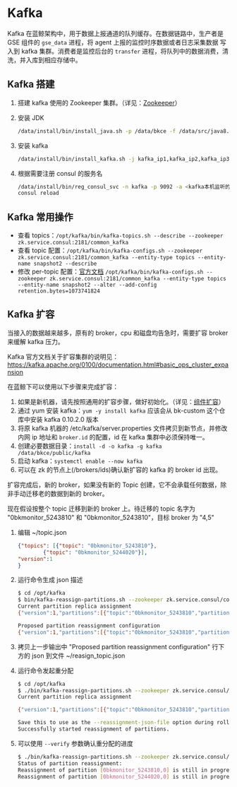 # Kafka

Kafka 在蓝鲸架构中，用于数据上报通道的队列缓存。在数据链路中，生产者是 GSE 组件的 `gse_data` 进程，将 agent 上报的监控时序数据或者日志采集数据
写入到 kafka 集群。消费者是监控后台的 `transfer` 进程，将队列中的数据消费，清洗，并入库到相应存储中。

## Kafka 搭建

1. 搭建 kafka 使用的 Zookeeper 集群。（详见：[Zookeeper](./zookeeper.md)）
2. 安装 JDK

   ```bash
   /data/install/bin/install_java.sh -p /data/bkce -f /data/src/java8.tgz
   ```

3. 安装 kafka

   ```bash
   /data/install/bin/install_kafka.sh -j kafka_ip1,kafka_ip2,kafka_ip3 -z zk1_ip1,zk_ip2,zk_ip3/common_kafka -b <kafka本机监听的网卡地址> -d /data/bkce/public/kafka -p 9092
   ```

4. 根据需要注册 consul 的服务名

   ```bash
   /data/install/bin/reg_consul_svc -n kafka -p 9092 -a <kafka本机监听的网卡地址> -D > /etc/consul.d/service/kafka.json
   consul reload
   ```

## Kafka 常用操作

- 查看 topics：`/opt/kafka/bin/kafka-topics.sh --describe --zookeeper zk.service.consul:2181/common_kafka`
- 查看 topic 配置：`/opt/kafka/bin/kafka-configs.sh --zookeeper zk.service.consul:2181/common_kafka --entity-type topics --entity-name snapshot2 --describe`
- 修改 per-topic 配置：[官方文档](http://kafka.apache.org/documentation.html#topicconfigs) `/opt/kafka/bin/kafka-configs.sh --zookeeper zk.service.consul:2181/common_kafka --entity-type topics --entity-name snapshot2 --alter --add-config retention.bytes=1073741824`

## Kafka 扩容

当接入的数据越来越多，原有的 broker，cpu 和磁盘均告急时，需要扩容 broker 来缓解 kafka 压力。

Kafka 官方文档关于扩容集群的说明见：https://kafka.apache.org/0100/documentation.html#basic_ops_cluster_expansion

在蓝鲸下可以使用以下步骤来完成扩容：

1. 如果是新机器，请先按照通用的扩容步骤，做好初始化。（详见：[组件扩容](./scale_node.md)）
2. 通过 yum 安装 kafka：`yum -y install kafka` 应该会从 bk-custom 这个仓库中安装 kafka 0.10.2.0 版本
3. 将原 kafka 机器的 /etc/kafka/server.properties 文件拷贝到新节点，并修改内网 ip 地址和 `broker.id` 的配置，id 在 kafka 集群中必须保持唯一。
4. 创建必要数据目录：`install -d -o kafka -g kafka /data/bkce/public/kafka`
5. 启动 kafka：`systemctl enable --now kafka`
6. 可以在 zk 的节点上(/brokers/ids)确认新扩容的 kafka 的 broker id 出现。

扩容完成后，新的 broker，如果没有新的 Topic 创建，它不会承载任何数据，除非手动迁移老的数据到新的 broker。

现在假设按整个 topic 迁移到新的 broker 上。待迁移的 topic 名字为 "0bkmonitor_5243810" 和 "0bkmonitor_5243810"，目标 broker 为 "4,5"

1. 编辑 ~/topic.json 

    ```json
    {"topics": [{"topic": "0bkmonitor_5243810"},
            {"topic": "0bkmonitor_5244020"}],
    "version":1
    }
    ```

2. 运行命令生成 json 描述

    ```bash
    $ cd /opt/kafka 
    $ bin/kafka-reassign-partitions.sh --zookeeper zk.service.consul/common_kafka --topics-to-move-json-file ~/topic.json --broker-list "4,5" --generate
    Current partition replica assignment
    {"version":1,"partitions":[{"topic":"0bkmonitor_5243810","partition":0,"replicas":[1,2]},{"topic":"0bkmonitor_5244020","partition":0,"replicas":[2,1]}]}

    Proposed partition reassignment configuration
    {"version":1,"partitions":[{"topic":"0bkmonitor_5243810","partition":0,"replicas":[5,4]},{"topic":"0bkmonitor_5244020","partition":0,"replicas":[5,4]}]}
    ```

3. 拷贝上一步输出中 "Proposed partition reassignment configuration" 行下方的 json 到文件 ~/reasign_topic.json 
4. 运行命令发起重分配

    ```bash
    $ cd /opt/kafka
    $ ./bin/kafka-reassign-partitions.sh --zookeeper zk.service.consul/common_kafka --reassignment-json-file ~/reasign_topic.json  --execute
    Current partition replica assignment

    {"version":1,"partitions":[{"topic":"0bkmonitor_5243810","partition":0,"replicas":[1,2]},{"topic":"0bkmonitor_5244020","partition":0,"replicas":[2,1]}]}

    Save this to use as the --reassignment-json-file option during rollback
    Successfully started reassignment of partitions.
    ```

5. 可以使用 `--verify` 参数确认重分配的进度

    ```bash
    $ ./bin/kafka-reassign-partitions.sh --zookeeper zk.service.consul/common_kafka --reassignment-json-file ~/reasign_topic.json  --verify
    Status of partition reassignment: 
    Reassignment of partition [0bkmonitor_5243810,0] is still in progress
    Reassignment of partition [0bkmonitor_5244020,0] is still in progress
    ```
